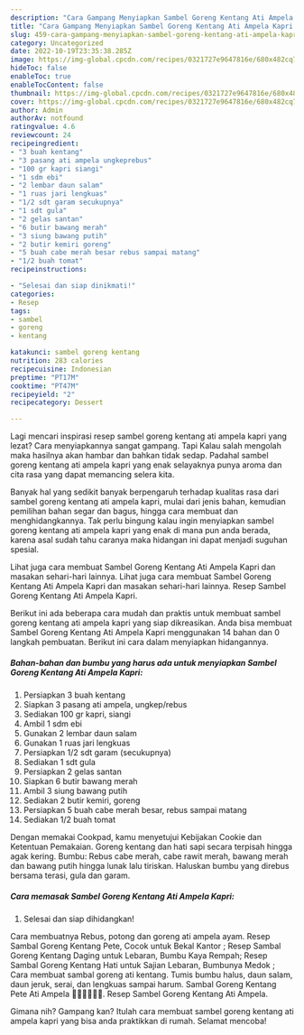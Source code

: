 ```yaml
---
description: "Cara Gampang Menyiapkan Sambel Goreng Kentang Ati Ampela Kapri yang Enak"
title: "Cara Gampang Menyiapkan Sambel Goreng Kentang Ati Ampela Kapri yang Enak"
slug: 459-cara-gampang-menyiapkan-sambel-goreng-kentang-ati-ampela-kapri-yang-enak
category: Uncategorized
date: 2022-10-19T23:35:38.285Z
image: https://img-global.cpcdn.com/recipes/0321727e9647816e/680x482cq70/sambel-goreng-kentang-ati-ampela-kapri-foto-resep-utama.jpg
hideToc: false
enableToc: true
enableTocContent: false
thumbnail: https://img-global.cpcdn.com/recipes/0321727e9647816e/680x482cq70/sambel-goreng-kentang-ati-ampela-kapri-foto-resep-utama.jpg
cover: https://img-global.cpcdn.com/recipes/0321727e9647816e/680x482cq70/sambel-goreng-kentang-ati-ampela-kapri-foto-resep-utama.jpg
author: Admin
authorAv: notfound
ratingvalue: 4.6
reviewcount: 24
recipeingredient:
- "3 buah kentang"
- "3 pasang ati ampela ungkeprebus"
- "100 gr kapri siangi"
- "1 sdm ebi"
- "2 lembar daun salam"
- "1 ruas jari lengkuas"
- "1/2 sdt garam secukupnya"
- "1 sdt gula"
- "2 gelas santan"
- "6 butir bawang merah"
- "3 siung bawang putih"
- "2 butir kemiri goreng"
- "5 buah cabe merah besar rebus sampai matang"
- "1/2 buah tomat"
recipeinstructions:

- "Selesai dan siap dinikmati!"
categories:
- Resep
tags:
- sambel
- goreng
- kentang

katakunci: sambel goreng kentang 
nutrition: 283 calories
recipecuisine: Indonesian
preptime: "PT17M"
cooktime: "PT47M"
recipeyield: "2"
recipecategory: Dessert

---
```



Lagi mencari inspirasi resep sambel goreng kentang ati ampela kapri yang lezat? Cara menyiapkannya sangat gampang. Tapi Kalau salah mengolah maka hasilnya akan hambar dan bahkan tidak sedap. Padahal sambel goreng kentang ati ampela kapri yang enak selayaknya punya aroma dan cita rasa yang dapat memancing selera kita.


Banyak hal yang sedikit banyak berpengaruh terhadap kualitas rasa dari sambel goreng kentang ati ampela kapri, mulai dari jenis bahan, kemudian pemilihan bahan segar dan bagus, hingga cara membuat dan menghidangkannya. Tak perlu bingung kalau ingin menyiapkan sambel goreng kentang ati ampela kapri yang enak di mana pun anda berada, karena asal sudah tahu caranya maka hidangan ini dapat menjadi suguhan spesial.

Lihat juga cara membuat Sambel Goreng Kentang Ati Ampela Kapri dan masakan sehari-hari lainnya. Lihat juga cara membuat Sambel Goreng Kentang Ati Ampela Kapri dan masakan sehari-hari lainnya. Resep Sambel Goreng Kentang Ati Ampela Kapri.


Berikut ini ada beberapa cara mudah dan praktis untuk membuat sambel goreng kentang ati ampela kapri yang siap dikreasikan. Anda bisa membuat Sambel Goreng Kentang Ati Ampela Kapri menggunakan 14 bahan dan 0 langkah pembuatan. Berikut ini cara dalam menyiapkan hidangannya.

<!--inarticleads1-->

##### Bahan-bahan dan bumbu yang harus ada untuk menyiapkan Sambel Goreng Kentang Ati Ampela Kapri:

1. Persiapkan 3 buah kentang
1. Siapkan 3 pasang ati ampela, ungkep/rebus
1. Sediakan 100 gr kapri, siangi
1. Ambil 1 sdm ebi
1. Gunakan 2 lembar daun salam
1. Gunakan 1 ruas jari lengkuas
1. Persiapkan 1/2 sdt garam (secukupnya)
1. Sediakan 1 sdt gula
1. Persiapkan 2 gelas santan
1. Siapkan 6 butir bawang merah
1. Ambil 3 siung bawang putih
1. Sediakan 2 butir kemiri, goreng
1. Persiapkan 5 buah cabe merah besar, rebus sampai matang
1. Sediakan 1/2 buah tomat


Dengan memakai Cookpad, kamu menyetujui Kebijakan Cookie dan Ketentuan Pemakaian. Goreng kentang dan hati sapi secara terpisah hingga agak kering. Bumbu: Rebus cabe merah, cabe rawit merah, bawang merah dan bawang putih hingga lunak lalu tiriskan. Haluskan bumbu yang direbus bersama terasi, gula dan garam. 

<!--inarticleads2-->

##### Cara memasak Sambel Goreng Kentang Ati Ampela Kapri:


1. Selesai dan siap dihidangkan!

Cara membuatnya Rebus, potong dan goreng ati ampela ayam. Resep Sambal Goreng Kentang Pete, Cocok untuk Bekal Kantor ; Resep Sambal Goreng Kentang Daging untuk Lebaran, Bumbu Kaya Rempah; Resep Sambal Goreng Kentang Hati untuk Sajian Lebaran, Bumbunya Medok ; Cara membuat sambal goreng ati kentang. Tumis bumbu halus, daun salam, daun jeruk, serai, dan lengkuas sampai harum. Sambal Goreng Kentang Pete Ati Ampela 👍🏼👍🏼👍🏼. Resep Sambel Goreng Kentang Ati Ampela. 

Gimana nih? Gampang kan? Itulah cara membuat sambel goreng kentang ati ampela kapri yang bisa anda praktikkan di rumah. Selamat mencoba!
